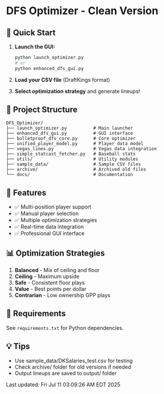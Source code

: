 # DFS Optimizer - Clean Version

## 🚀 Quick Start

1. **Launch the GUI:**
   ```bash
   python launch_optimizer.py
   # or
   python enhanced_dfs_gui.py
   ```

2. **Load your CSV file** (DraftKings format)

3. **Select optimization strategy** and generate lineups!

## 📁 Project Structure

```
DFS_Optimizer/
├── launch_optimizer.py          # Main launcher
├── enhanced_dfs_gui.py          # GUI interface
├── bulletproof_dfs_core.py      # Core optimizer
├── unified_player_model.py      # Player data model
├── vegas_lines.py               # Vegas data integration
├── simple_statcast_fetcher.py   # Baseball stats
├── utils/                       # Utility modules
├── sample_data/                 # Sample CSV files
├── archive/                     # Archived old files
└── docs/                        # Documentation
```

## 🎯 Features

- ✅ Multi-position player support
- ✅ Manual player selection
- ✅ Multiple optimization strategies
- ✅ Real-time data integration
- ✅ Professional GUI interface

## 📊 Optimization Strategies

1. **Balanced** - Mix of ceiling and floor
2. **Ceiling** - Maximum upside
3. **Safe** - Consistent floor plays
4. **Value** - Best points per dollar
5. **Contrarian** - Low ownership GPP plays

## 🔧 Requirements

See `requirements.txt` for Python dependencies.

## 💡 Tips

- Use sample_data/DKSalaries_test.csv for testing
- Check archive/ folder for old versions if needed
- Output lineups are saved to output/ folder

Last updated: Fri Jul 11 03:09:26 AM EDT 2025
